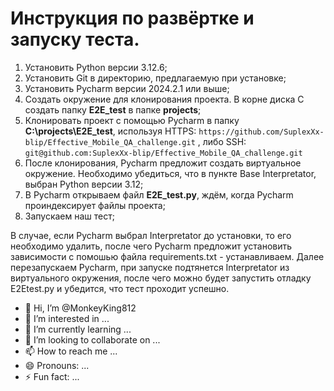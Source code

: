 # Инструкция по развёртке и запуску теста.

1. Установить Python версии 3.12.6;
2. Установить Git в директорию, предлагаемую при установке;
3. Установить Pycharm версии 2024.2.1 или выше;
4. Создать окружение для клонирования проекта. В корне диска C создать папку **E2E_test** в папке **projects**;
5. Клонировать проект с помощью Pycharm в папку **C:\projects\E2E_test**, используя HTTPS: `https://github.com/SuplexXx-blip/Effective_Mobile_QA_challenge.git` , либо SSH: `git@github.com:SuplexXx-blip/Effective_Mobile_QA_challenge.git`
6. После клонирования, Pycharm предложит создать виртуальное окружение. Необходимо убедиться, что в пункте Base Interpretator, выбран Python версии 3.12;
7. В Pycharm открываем файл **E2E_test.py**, ждём, когда Pycharm проиндексирует файлы проекта;
8. Запускаем наш тест;

В случае, если Pycharm выбрал Interpretator до установки, то его необходимо удалить, после чего Pycharm предложит установить зависимости с помошью файла requirements.txt - устанавливаем. Далее перезапускаем Pycharm, при запуске подтянется Interpretator из виртуального окружения, после чего можно будет запустить отладку E2Etest.py и убедится, что тест проходит успешно.

- 👋 Hi, I’m @MonkeyKing812
- 👀 I’m interested in ...
- 🌱 I’m currently learning ...
- 💞️ I’m looking to collaborate on ...
- 📫 How to reach me ...
- 😄 Pronouns: ...
- ⚡ Fun fact: ...

<!---
MonkeyKing812/MonkeyKing812 is a ✨ special ✨ repository because its `README.md` (this file) appears on your GitHub profile.
You can click the Preview link to take a look at your changes.
--->
